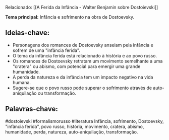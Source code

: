 Relacionado: [[A Ferida da Infância - Walter Benjamin sobre Dostoievski]]

**Tema principal:** Infância e sofrimento na obra de Dostoevsky.

## **Ideias-chave:**
- Personagens dos romances de Dostoevsky anseiam pela infância e sofrem de uma "infância ferida".
- O tema da infância ferida está relacionado à história e ao povo russo.
- Os romances de Dostoevsky retratam um movimento semelhante a uma "cratera" ou abismo, com potencial para emergir uma grande humanidade.
- A perda da natureza e da infância tem um impacto negativo na vida humana.
- Sugere-se que o povo russo pode superar o sofrimento através de auto-aniquilação ou transformação.

## **Palavras-chave:**
#dostoievski #formalismorusso #literatura 
 Infância, sofrimento, Dostoevsky, "infância ferida", povo russo, história, movimento, cratera, abismo, humanidade, perda, natureza, auto-aniquilação, transformação.